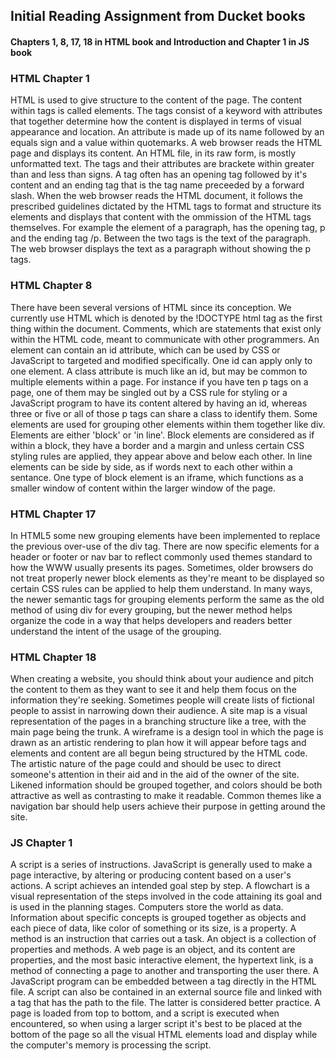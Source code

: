## Initial Reading Assignment from Ducket books
#### Chapters 1, 8, 17, 18 in HTML book and Introduction and Chapter 1 in JS book

### HTML Chapter 1
HTML is used to give structure to the content of the page.  The content within tags is called elements. The tags consist of a keyword with 
attributes that together determine how the content is displayed in terms of visual appearance and location. An attribute is made up of its name 
followed by an equals sign and a value within quotemarks. A web browser reads the HTML page and displays its content. An HTML file, in its raw 
form, is mostly unformatted text. The tags and their attributes are brackete within greater than and less than signs. A tag often has an 
opening tag followed by it's content and an ending tag that is the tag name preceeded by a forward slash. When the web browser reads the HTML 
document, it follows the prescribed guidelines dictated by the HTML tags to format and structure its elements and displays that content with 
the ommission of the HTML tags themselves. For example the element of a paragraph, has the opening tag, p and the ending tag /p. Between 
the two tags is the text of the paragraph. The web browser displays the text as a paragraph without showing the p tags.

### HTML Chapter 8
There have been several versions of HTML since its conception. We currently use HTML which is denoted by the !DOCTYPE html tag as the first 
thing within the document. Comments, which are statements that exist only within the HTML code, meant to communicate with other programmers.
An element can contain an id attribute, which can be used by CSS 
or JavaScript to targeted and modified specifically. One id can apply only to one element. A class attribute is much like an id, but may be 
common to multiple elements within a page. For instance if you have ten p tags on a page, one of them may be singled out by a CSS rule for 
styling or a JavaScript program to have its content altered by having an id, whereas three or five or all of those p tags can share a class 
to identify them. Some elements are used for grouping other elements within them together like div.
Elements are either 'block' or 'in line'. Block elements are considered as if within a block, they have a border and a margin and unless 
certain CSS styling rules are applied, they appear above and below each other. In line elements can be side by side, as if words next to each 
other within a sentance. One type of block element is an iframe, which functions as a smaller window of content within the larger window of the 
page.

### HTML Chapter 17
In HTML5 some new grouping elements have been implemented to replace the previous over-use of the div tag. There are now specific elements 
for a header or footer or nav bar to reflect commonly used themes standard to how the WWW usually presents its pages. Sometimes, older browsers 
do not treat properly newer block elements as they're meant to be displayed so certain CSS rules can be applied to help them understand. In 
many ways, the newer semantic tags for grouping elements perform the same as the old method of using div for every grouping, but the newer 
method helps organize the code in a way that helps developers and readers better understand the intent of the usage of the grouping.

### HTML Chapter 18
When creating a website, you should think about your audience and pitch the content to them as they want to see it and help them focus on the 
information they're seeking. Sometimes people will create lists of fictional people to assist in narrowing down their audience. A site map is a 
visual representation of the pages in a branching structure like a tree, with the main page being the trunk. A wireframe is a design tool in 
which the page is drawn as an artistic rendering to plan how it will appear before tags and elements and content are all begun being structured 
by the HTML code. The artistic nature of the page could and should be usec to direct someone's attention in their aid and in the aid of the 
owner of the site. Likened information should be grouped together, and colors should be both attractive as well as contrasting to make it 
readable. Common themes like a navigation bar should help users achieve their purpose in getting around the site.

### JS Chapter 1
A script is a series of instructions. JavaScript is generally used to make a page interactive, by altering or producing content based on a user's actions. A script achieves an intended goal step by step. A flowchart is a visual representation of the steps involved in the code attaining its goal and is used in the planning stages. Computers store the world as data. Information about specific concepts is grouped together as objects and each piece of data, like color of something or its size, is a property. A method is an instruction that carries out a task. An object is a collection of properties and methods. A web page is an object, and its content are properties, and the most basic interactive element, the hypertext link, is a method of connecting a page to another and transporting the user there. A JavaScript program can be embedded between a <script> and a </script> tag directly in the HTML file. A script can also be contained in an external source file and linked with a tag that has the path to the file. The latter is considered better practice. A page is loaded from top to bottom, and a script is executed when encountered, so when using a larger script it's best to be placed at the bottom of the page so all the visual HTML elements load and display while the computer's memory is processing the script.
